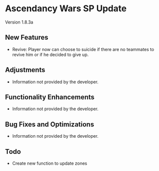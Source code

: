 # Ascendancy Wars SP Update
Version 1.8.3a

## New Features
- Revive: Player now can choose to suicide if there are no teammates to revive him or if he decided to give up.

## Adjustments
- Information not provided by the developer.

## Functionality Enhancements
- Information not provided by the developer.

## Bug Fixes and Optimizations
- Information not provided by the developer.

## Todo
- Create new function to update zones
